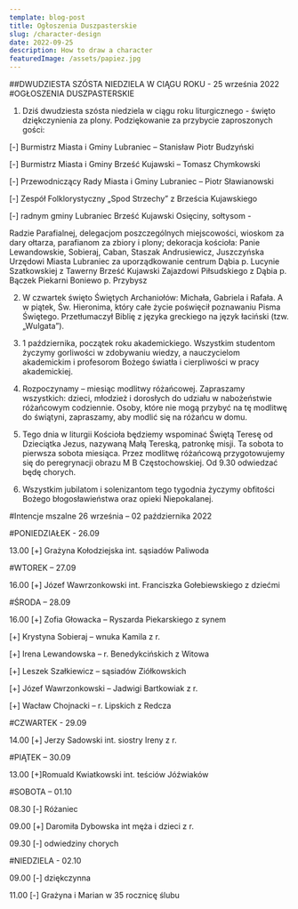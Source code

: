 ```yaml
---
template: blog-post
title: Ogłoszenia Duszpasterskie
slug: /character-design
date: 2022-09-25
description: How to draw a character
featuredImage: /assets/papiez.jpg
---
```


##DWUDZIESTA SZÓSTA NIEDZIELA W CIĄGU ROKU - 25 września 2022 
#OGŁOSZENIA DUSZPASTERSKIE

1. Dziś dwudziesta szósta niedziela w ciągu roku liturgicznego - święto dziękczynienia za plony. Podziękowanie za przybycie zaproszonych gości:

[-] Burmistrz Miasta i Gminy Lubraniec – Stanisław Piotr Budzyński                                           

[-] Burmistrz Miasta i Gminy Brześć Kujawski –  Tomasz   Chymkowski                                                     

[-] Przewodniczący Rady Miasta i Gminy  Lubraniec – Piotr Sławianowski

[-] Zespół Folklorystyczny „Spod Strzechy” z Brześcia Kujawskiego 

[-] radnym gminy Lubraniec Brześć Kujawski Osięciny, sołtysom                                     - 

Radzie Parafialnej, delegacjom poszczególnych miejscowości,  wioskom za dary ołtarza, parafianom za zbiory i plony; dekoracja kościoła: Panie Lewandowskie, Sobieraj, Caban, Staszak  Andrusiewicz, Juszczyńska 
Urzędowi Miasta Lubraniec za uporządkowanie centrum Dąbia p. Lucynie Szatkowskiej z Tawerny Brześć Kujawski Zajazdowi Piłsudskiego z Dąbia p. Bączek  Piekarni Boniewo p. Przybysz

2. W czwartek święto Świętych Archaniołów: Michała, Gabriela i Rafała. A w piątek, Św. Hieronima, który całe życie poświęcił poznawaniu Pisma Świętego. Przetłumaczył Biblię z języka greckiego na język łaciński (tzw. „Wulgata”). 

3. 1 października, początek roku akademickiego. Wszystkim studentom życzymy gorliwości w zdobywaniu wiedzy, a nauczycielom akademickim i profesorom Bożego światła i cierpliwości w pracy akademickiej.  

4. Rozpoczynamy  – miesiąc modlitwy różańcowej. Zapraszamy wszystkich: dzieci, młodzież i dorosłych do udziału w nabożeństwie różańcowym codziennie. Osoby, które nie mogą przybyć na tę modlitwę do świątyni, zapraszamy, aby modlić się na różańcu w domu. 

5. Tego dnia w liturgii Kościoła będziemy wspominać Świętą Teresę od Dzieciątka Jezus, nazywaną Małą Tereską, patronkę misji. Ta  sobota to pierwsza sobota miesiąca. Przez modlitwę różańcową przygotowujemy się do peregrynacji obrazu M B Częstochowskiej. Od  9.30 odwiedzać będę chorych.

6. Wszystkim jubilatom i solenizantom tego tygodnia życzymy obfitości Bożego błogosławieństwa oraz opieki Niepokalanej.         

#Intencje mszalne  26 września – 02 października  2022

#PONIEDZIAŁEK - 26.09

13.00 [+] Grażyna Kołodziejska int. sąsiadów Paliwoda

#WTOREK – 27.09

16.00 [+] Józef Wawrzonkowski int. Franciszka Gołebiewskiego z dziećmi

#ŚRODA – 28.09

16.00 [+] Zofia Głowacka – Ryszarda Piekarskiego z synem

[+] Krystyna Sobieraj – wnuka Kamila z r. 

[+] Irena Lewandowska – r. Benedykcińskich z Witowa

[+] Leszek Szałkiewicz – sąsiadów Ziółkowskich 

[+] Józef Wawrzonkowski – Jadwigi Bartkowiak z r. 

[+] Wacław Chojnacki – r. Lipskich z Redcza 

#CZWARTEK -  29.09  

14.00 [+] Jerzy Sadowski int. siostry Ireny z r.

#PIĄTEK – 30.09

13.00 [+]Romuald Kwiatkowski int. teściów Jóźwiaków

#SOBOTA – 01.10

08.30 [-] Różaniec

09.00 [+]  Daromiła Dybowska int męża i dzieci z r.

09.30 [-] odwiedziny chorych

#NIEDZIELA - 02.10

09.00 [-] dziękczynna

11.00 [-] Grażyna i Marian w 35 rocznicę ślubu